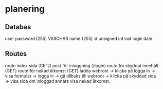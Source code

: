 # planering

## Databas

user
password (255) VARCHAR
name (255) 
id unsigned int
last login date

## Routes

route index sida (GET/)
post för inloggning (/login)
route för skyddat innehåll (GET)
route för nekad åtkomst (GET)
ladda webroot -> klicka på logga in -> visa formulär -> logga in -> gå tillbaks till webroot -> klicka på skyddad sida -> visa sida om inloggad annars visa nekad åtkomst.
